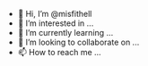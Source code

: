 - 👋 Hi, I’m @misfithell
- 👀 I’m interested in ...
- 🌱 I’m currently learning ...
- 💞️ I’m looking to collaborate on ...
- 📫 How to reach me ...

<!---
misfithell/misfithell is a ✨ special ✨ repository because its `README.md` (this file) appears on your GitHub profile.
You can click the Preview link to take a look at your changes.
--->
